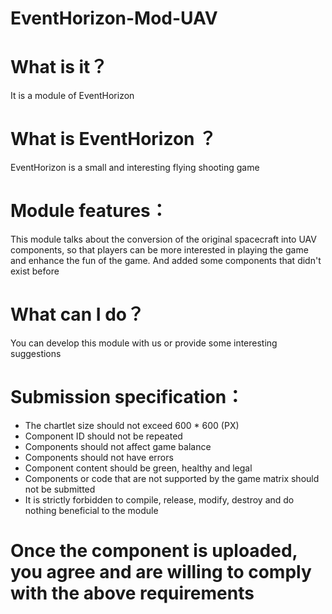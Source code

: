# EventHorizon-Mod-UAV
# What is it？
It is a module of EventHorizon
</br>
# What is EventHorizon ？
EventHorizon is a small and interesting flying shooting game 
</br>
# Module features：
This module talks about the conversion of the original spacecraft into UAV components, so that players can be more interested in playing the game and enhance the fun of the game. And added some components that didn't exist before
</br>
# What can I do？  
You can develop this module with us or provide some interesting suggestions
</br>
# Submission specification：
  * The chartlet size should not exceed 600 * 600 (PX)
  * Component ID should not be repeated
  * Components should not affect game balance
  * Components should not have errors
  * Component content should be green, healthy and legal
  * Components or code that are not supported by the game matrix should not be submitted
  * It is strictly forbidden to compile, release, modify, destroy and do nothing beneficial to the module</br>

<h1>Once the component is uploaded, you agree and are willing to comply with the above requirements</h1>
